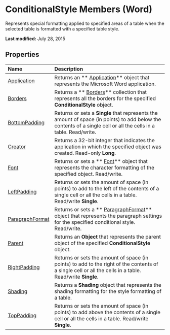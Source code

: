 
# ConditionalStyle Members (Word)
Represents special formatting applied to specified areas of a table when the selected table is formatted with a specified table style.

 **Last modified:** July 28, 2015


## Properties



|**Name**|**Description**|
|:-----|:-----|
| [Application](7d6ecd49-604a-117b-ca2e-a2e9af26d372.md)|Returns an  ** [Application](d1cf6f8f-4e88-bf01-93b4-90a83f79cb44.md)** object that represents the Microsoft Word application.|
| [Borders](3c5e1bf4-7264-f734-f5c8-619d25fcbc58.md)|Returns a  ** [Borders](6dd1d4cc-2dcf-22c7-a299-4721a5543ba3.md)** collection that represents all the borders for the specified **ConditionalStyle** object.|
| [BottomPadding](542503e0-7499-974c-a955-7da94f7a25c4.md)|Returns or sets a  **Single** that represents the amount of space (in points) to add below the contents of a single cell or all the cells in a table. Read/write.|
| [Creator](f0311e68-ce40-86fd-1009-adf361a072e0.md)|Returns a 32-bit integer that indicates the application in which the specified object was created. Read-only  **Long**.|
| [Font](a811b570-d5cf-3411-ecb3-f0424b9a7005.md)|Returns or sets a  ** [Font](bc97f4df-fc81-d6c8-e99a-d50dc793b7ae.md)** object that represents the character formatting of the specified object. Read/write.|
| [LeftPadding](5bb8fdb1-a971-13bc-4977-b0ffdcb95116.md)|Returns or sets the amount of space (in points) to add to the left of the contents of a single cell or all the cells in a table. Read/write  **Single**.|
| [ParagraphFormat](189e11aa-1bbe-575d-b538-8e8d0c35eaa3.md)|Returns or sets a  ** [ParagraphFormat](712d754a-dc92-f1a3-531d-dfae74a42c23.md)** object that represents the paragraph settings for the specified conditional style. Read/write.|
| [Parent](53ed5c9c-1c42-0e74-d423-fcd02c99cafe.md)|Returns an  **Object** that represents the parent object of the specified **ConditionalStyle** object.|
| [RightPadding](ebdaeb98-9d4b-039f-0ef0-4e0c7a611f1e.md)|Returns or sets the amount of space (in points) to add to the right of the contents of a single cell or all the cells in a table. Read/write  **Single**.|
| [Shading](6261dc5b-0804-9f4a-481a-c658ceaa7162.md)|Returns a  **Shading** object that represents the shading formatting for the style formatting of a table.|
| [TopPadding](ce74444c-6661-694c-7dd6-c3ade6e4d2b9.md)|Returns or sets the amount of space (in points) to add above the contents of a single cell or all the cells in a table. Read/write  **Single**.|
